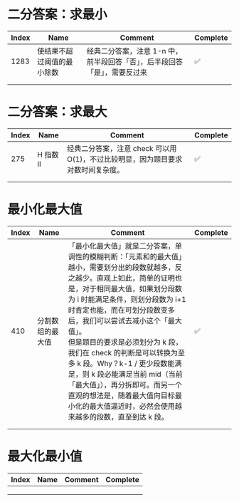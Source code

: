 # 二分答案：求最小

| Index | Name                       | Comment                                                      | Complete |
| ----- | -------------------------- | ------------------------------------------------------------ | -------- |
| 1283  | 使结果不超过阈值的最小除数 | 经典二分答案，注意 1-n 中，前半段回答「否」，后半段回答「是」，需要反过来 | ✅        |
|       |                            |                                                              |          |
|       |                            |                                                              |          |

# 二分答案：求最大

| Index | Name      | Comment                                                      | Complete |
| ----- | --------- | ------------------------------------------------------------ | -------- |
| 275   | H 指数 II | 经典二分答案，注意 check 可以用 O(1)，不过比较明显，因为题目要求对数时间复杂度。 | ✅        |
|       |           |                                                              |          |
|       |           |                                                              |          |

# 最小化最大值

| Index | Name             | Comment                                                      | Complete |
| ----- | ---------------- | ------------------------------------------------------------ | -------- |
| 410   | 分割数组的最大值 | 「最小化最大值」就是二分答案，单调性的模糊判断：「元素和的最大值」越小，需要划分出的段数就越多，反之越少。直观上如此，简单的证明也是，对于相同最大值，如果划分段数为 i 时能满足条件，则划分段数为 i+1 时肯定也能，而在可划分段数变多后，我们可以尝试去减小这个「最大值」。<br />但是题目的要求是必须划分为 k 段，我们在 check 的判断是可以转换为至多 k 段。Why？k-1 / 更少段数能满足，则 k 段必能满足当前 mid（当前「最大值」），再分拆即可。而另一个直观的想法是，随着最大值向目标最小化的最大值逼近时，必然会使用越来越多的段数，直至到达 k 段。 | ✅        |
|       |                  |                                                              |          |
|       |                  |                                                              |          |

# 最大化最小值

| Index | Name | Comment | Complete |
| ----- | ---- | ------- | -------- |
|       |      |         |          |
|       |      |         |          |
|       |      |         |          |









